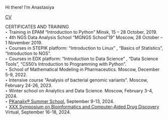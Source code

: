 Hi there! I’m Anastasiya <br>

[CV](CV_Punko.pdf) <br>

CERTIFICATES AND TRAINING <br>
‣ Training in EPAM “Introduction to Python” Minsk, 15 – 28 October, 2019.<br>
‣ 4th NGS Data Analysis School “MGNGS School'19” Moscow, 28 October – 1 November 2019.<br>
‣ Courses in STEPIK platform: “Introduction to Linux” , “Basics of Statistics”, “Introduction to NGS”.<br>
‣ Courses in EDX platform: “Introduction to Data Science” , “Data Science Tools”, “CS50’s
Introduction to Programming with Python”.<br>
‣ School of Mathematical Modeling in Pharmaceutics. Moscow, December 5-9, 2022.<br>
‣ Intensive course "Analysis of bacterial genomic variants". Moscow, February 24-26, 2023.<br>
‣ Winter school on Analytics and Data Science. Moscow, February 3-4, 2024.<br>
‣ [PKanalix® Summer School.](PKanalix.pdf) September 9-13, 2024.<br>
‣ [XXX Symposium on Bioinformatics and Computer-Aided Drug Discovery](BCADD-2024-e-poster_Punko_A.jpg) Virtual, September 16-18, 2024.
